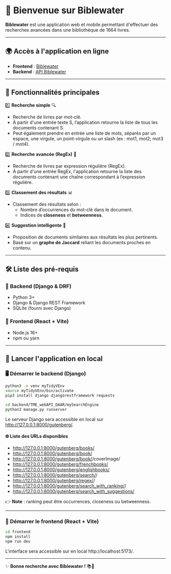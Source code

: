 # 📖 Bienvenue sur **Biblewater**  

**Biblewater** est une application web et mobile permettant d'effectuer des recherches avancées dans une bibliothèque de 1664 livres.  

---

## 🌍 Accès à l'application en ligne

- **Frontend** : [Biblewater](https://azerall.github.io/Biblewater/)  
- **Backend** : [API Biblewater](https://biblewater-phi.vercel.app/gutenberg/books/)  

---

## 🌟 Fonctionnalités principales  

1️⃣ **Recherche simple** 🔍  
   - Recherche de livres par mot-clé.  
   - À partir d'une entrée texte S, l’application retourne la liste de tous les documents contenant S.  
   - Peut également prendre en entrée une liste de mots, séparés par un espace, une virgule, un point-virgule ou un slash (ex : mot1, mot2; mot3 / mot4).

2️⃣ **Recherche avancée (RegEx)** 🧐  
   - Recherche de livres par expression régulière (RegEx).  
   - À partir d'une entrée RegEx, l'application retourne la liste des documents contenant une chaîne correspondant à l’expression régulière.  

3️⃣ **Classement des résultats** 📊  
   - Classement des résultats selon :  
     - Nombre d’occurrences du mot-clé dans le document.  
     - Indices de **closeness** et **betweenness**.  

4️⃣ **Suggestion intelligente** 🤖  
   - Proposition de documents similaires aux résultats les plus pertinents.  
   - Basé sur un **graphe de Jaccard** reliant les documents proches en contenu.  

---

## 🛠️ **Liste des pré-requis**  

### 🔹 **Backend (Django & DRF)**  
- Python 3+  
- Django & Django REST Framework  
- SQLite (fourni avec Django)  

### 🔹 **Frontend (React + Vite)**  
- Node.js 16+  
- npm ou yarn  

---

## 🚀 **Lancer l'application en local**  

### 🖥️ **Démarrer le backend (Django)**  

```sh
python3 -m venv myTidyVEnv
source myTidyVEnv/bin/activate
pip3 install django djangorestframework requests

cd backend/TME_webAPI_DAAR/mySearchEngine
python3 manage.py runserver
```

Le serveur Django sera accessible en local sur http://127.0.0.1:8000/gutenberg/.  

#### 🌐 **Liste des URLs disponibles**  
- http://127.0.0.1:8000/gutenberg/books/  
- http://127.0.0.1:8000/gutenberg/book/<id>  
- http://127.0.0.1:8000/gutenberg/book/<id>/coverImage/  
- http://127.0.0.1:8000/gutenberg/frenchbooks/  
- http://127.0.0.1:8000/gutenberg/englishbooks/  
- http://127.0.0.1:8000/gutenberg/search/<keyword>/  
- http://127.0.0.1:8000/gutenberg/regex/<regex>/  
- http://127.0.0.1:8000/gutenberg/search_with_ranking/<keyword>/<ranking>  
- http://127.0.0.1:8000/gutenberg/search_with_suggestions/<keyword>  

👉 **Note** : ranking peut être occurrences, closeness ou betweenness.  

---

### 🎨 **Démarrer le frontend (React + Vite)**  

```sh
cd frontend
npm install
npm run dev
```

L'interface sera accessible sur en local http://localhost:5173/.  

---

✨ **Bonne recherche avec Biblewater !** 📚🚀
